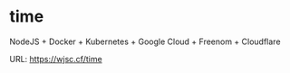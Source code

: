 # time

NodeJS + Docker + Kubernetes + Google Cloud + Freenom + Cloudflare

URL: https://wjsc.cf/time
